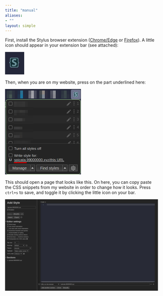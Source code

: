 ```yaml
---
title: "manual"
aliases:
- ""
layout: simple
---
```


First, install the Stylus browser extension ([Chrome/Edge](https://chrome.google.com/webstore/detail/stylus/clngdbkpkpeebahjckkjfobafhncgmne) or [Firefox](https://addons.mozilla.org/en-US/firefox/addon/styl-us/)). A little icon should appear in your extension bar (see attached):

![](../assets/stylus.png)

Then, when you are on my website, press on the part underlined here:

![](../assets/stylus2.png)

This should open a page that looks like this. On here, you can copy paste the CSS snippets from my website in order to change how it looks. Press `ctrl+s` to save, and toggle it by clicking the little icon on your bar.

![](../assets/stylus3.png)